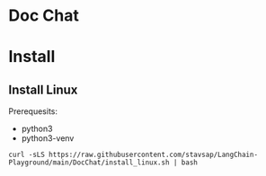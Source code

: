 # Doc Chat


# Install

## Install Linux

Prerequesits:
- python3
- python3-venv

  
``` shell
curl -sLS https://raw.githubusercontent.com/stavsap/LangChain-Playground/main/DocChat/install_linux.sh | bash
```
